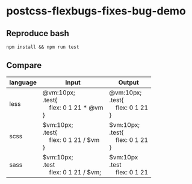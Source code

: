 # postcss-flexbugs-fixes-bug-demo



## Reproduce bash

`npm install && npm run test`
## Compare

| language | Input                                             | Output                                      |
| -------- | ------------------------------------------------- | ------------------------------------------- |
| less     | @vm:10px;<br/>.test{<br/>&nbsp;&nbsp;&nbsp;&nbsp;flex: 0 1 21 * @vm<br/>} | @vm:10px;<br/>.test{<br/>&nbsp;&nbsp;&nbsp;&nbsp;flex: 0 1 21<br/>} |
| scss     | $vm:10px;<br/>.test{<br/>&nbsp;&nbsp;&nbsp;&nbsp;flex: 0 1 21 / $vm<br/>} | $vm:10px;<br/>.test{<br/>&nbsp;&nbsp;&nbsp;&nbsp;flex: 0 1 21<br/>} |
| sass     | $vm:10px;<br/>.test<br/>&nbsp;&nbsp;&nbsp;&nbsp;flex: 0 1 21 / $vm;       | $vm:10px<br/>.test<br/>&nbsp;&nbsp;&nbsp;&nbsp;flex: 0 1 21    |

